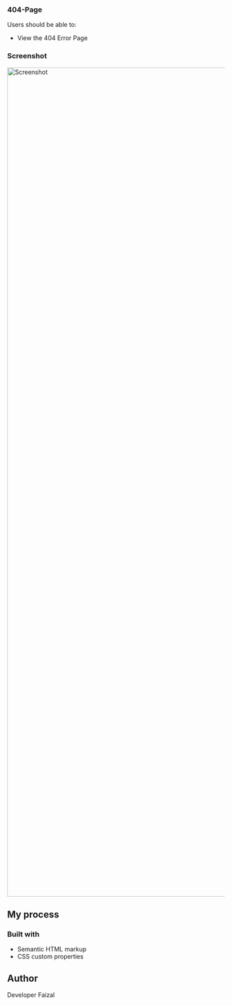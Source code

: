 
### 404-Page

Users should be able to:

- View the 404 Error Page

### Screenshot

<img width="1920" alt="Screenshot" src="">


## My process

### Built with

- Semantic HTML markup
- CSS custom properties

## Author
Developer Faizal


